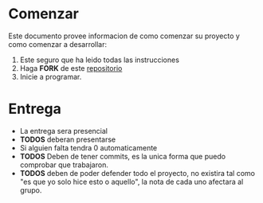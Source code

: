 # Comenzar
Este documento provee informacion de como comenzar su proyecto y como comenzar a desarrollar:



1. Este seguro que ha leido todas las instrucciones
2. Haga **FORK** de este [repositorio](https://github.com/cs-ufm/love-my-robot-base)
3. Inicie a programar.



# Entrega

- La entrega sera presencial
- **TODOS** deberan presentarse
- Si alguien falta tendra 0 automaticamente
- **TODOS**  Deben de tener commits, es la unica forma que puedo comprobar que trabajaron.
- **TODOS**  deben de poder defender todo el proyecto, no existira tal como "es que yo solo hice esto o aquello", la nota de cada uno afectara al grupo.